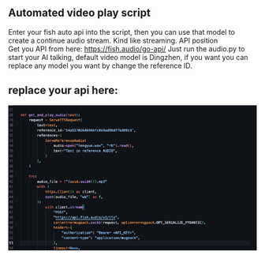 ## Automated video play script

Enter your fish auto api into the script, then you can use that model to create a continue audio stream. Kind like streaming.
API position  
Get you API from here: https://fish.audio/go-api/
Just run the audio.py to start your AI talking, default video model is Dingzhen, if you want you can replace any model you want by change the reference ID.

## replace your api here:

![url](./API_Position.png)
